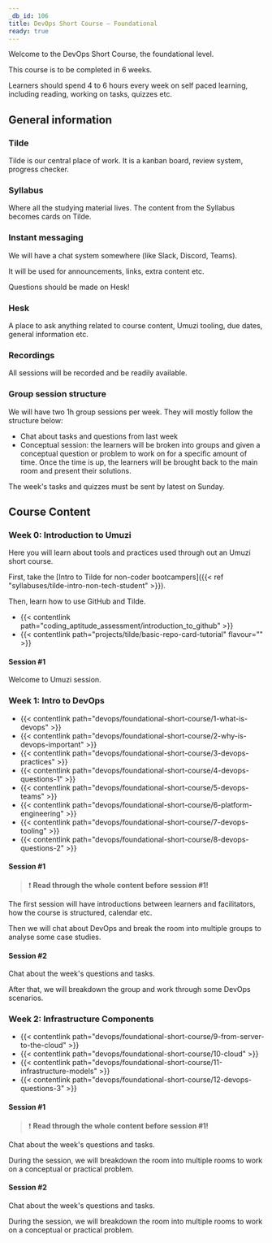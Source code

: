 ```yaml
---
_db_id: 106
title: DevOps Short Course – Foundational
ready: true
---
```



Welcome to the DevOps Short Course, the foundational level.

This course is to be completed in 6 weeks.

Learners should spend 4 to 6 hours every week on self paced learning, including reading, working on tasks, quizzes etc.

## General information

### Tilde
Tilde is our central place of work. It is a kanban board, review system, progress checker.

### Syllabus 
Where all the studying material lives. The content from the Syllabus becomes cards on Tilde.

### Instant messaging
We will have a chat system somewhere (like Slack, Discord, Teams).

It will be used for announcements, links, extra content etc.

Questions should be made on Hesk!

### Hesk
A place to ask anything related to course content, Umuzi tooling, due dates, general information etc.

### Recordings
All sessions will be recorded and be readily available.

### Group session structure
We will have two 1h group sessions per week. They will mostly follow the structure below:

- Chat about tasks and questions from last week
- Conceptual session: the learners will be broken into groups and given a conceptual question or problem to work on for a specific amount of time. Once the time is up, the learners will be brought back to the main room and present their solutions.

The week's tasks and quizzes must be sent by latest on Sunday.

## Course Content

### Week 0: Introduction to Umuzi
Here you will learn about tools and practices used through out an Umuzi short course.

First, take the [Intro to Tilde for non-coder bootcampers]({{< ref "syllabuses/tilde-intro-non-tech-student" >}}).

Then, learn how to use GitHub and Tilde.
- {{< contentlink path="coding_aptitude_assessment/introduction_to_github" >}}
- {{< contentlink path="projects/tilde/basic-repo-card-tutorial" flavour="" >}}

#### Session #1
Welcome to Umuzi session.

### Week 1: Intro to DevOps
- {{< contentlink path="devops/foundational-short-course/1-what-is-devops" >}}
- {{< contentlink path="devops/foundational-short-course/2-why-is-devops-important" >}}
- {{< contentlink path="devops/foundational-short-course/3-devops-practices" >}}
- {{< contentlink path="devops/foundational-short-course/4-devops-questions-1" >}}
- {{< contentlink path="devops/foundational-short-course/5-devops-teams" >}}
- {{< contentlink path="devops/foundational-short-course/6-platform-engineering" >}}
- {{< contentlink path="devops/foundational-short-course/7-devops-tooling" >}}
- {{< contentlink path="devops/foundational-short-course/8-devops-questions-2" >}}

#### Session #1
> ❗ **Read through the whole content before session #1!**

The first session will have introductions between learners and facilitators, how the course is structured, calendar etc.

Then we will chat about DevOps and break the room into multiple groups to analyse some case studies.

#### Session #2
Chat about the week's questions and tasks.

After that, we will breakdown the group and work through some DevOps scenarios.

### Week 2: Infrastructure Components
- {{< contentlink path="devops/foundational-short-course/9-from-server-to-the-cloud" >}}
- {{< contentlink path="devops/foundational-short-course/10-cloud" >}}
- {{< contentlink path="devops/foundational-short-course/11-infrastructure-models" >}}
- {{< contentlink path="devops/foundational-short-course/12-devops-questions-3" >}}

#### Session #1
> ❗ **Read through the whole content before session #1!**

Chat about the week's questions and tasks.

During the session, we will breakdown the room into multiple rooms to work on a conceptual or practical problem.

#### Session #2
Chat about the week's questions and tasks.

During the session, we will breakdown the room into multiple rooms to work on a conceptual or practical problem.